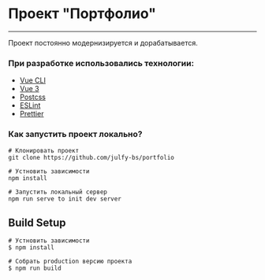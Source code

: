 # Проект "Портфолио"

***
Проект постоянно модернизируется и дорабатывается.

### При разработке использовались технологии:


- [Vue CLI][vue-cli]
- [Vue 3][vue3]
- [Postcss][postcss]
- [ESLint][eslint]
- [Prettier][prettier]

### Как запустить проект локально?

    # Клонировать проект
    git clone https://github.com/julfy-bs/portfolio

    # Устновить зависимости
    npm install

    # Запустить локальный сервер
    npm run serve to init dev server

## Build Setup

    # Устновить зависимости
    $ npm install
    
    # Собрать production версию проекта
    $ npm run build

[//]: # 'Variables for links down bellow'

[git-repo-url]: https://github.com/julfy-bs
[vue-cli]: https://cli.vuejs.org/
[vue3]: https://v3.vuejs.org/
[postcss]: https://postcss.org/
[eslint]: https://eslint.org/
[prettier]: https://prettier.io/
